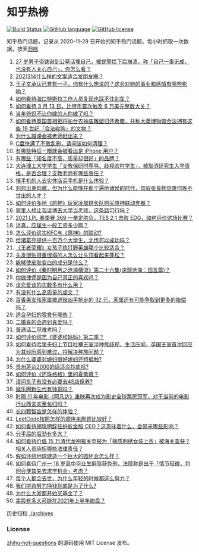 # 知乎热榜
[![Build Status](https://github.com/ToWeLong/zhihu-hot-questions/workflows/CI/badge.svg)](https://github.com/ToWeLong/zhihu-hot-questions/actions)
[![GitHub language](https://img.shields.io/badge/language-golang-orange.svg)](https://golang.org/)
[![GitHub license](https://img.shields.io/github/license/ToWeLong/zhihu-hot-questions)](https://github.com/ToWeLong/zhihu-hot-questions/blob/main/LICENSE)

知乎热门话题，记录从 2020-11-29 日开始的知乎热门话题。每小时抓取一次数据，按天[归档](./archives)

<!-- BEGIN -->

1. [27 岁男子带铁锹到公墓活埋自己，被民警拦下后崩溃，称「自己一事无成，也没有人关心自己」，你怎么看？](https://www.zhihu.com/question/448895485)
1. [2021314什么样的文案适合发朋友圈？](https://www.zhihu.com/question/448761958)
1. [王子文承认已育有一子，你有什么想说的？这会对她的事业和感情有哪些影响？](https://www.zhihu.com/question/449204610)
1. [如何看待海口特斯拉工作人员复现也踩不住刹车？](https://www.zhihu.com/question/449227121)
1. [如何看待 3 月 13 日，比特币首次触及 6 万美元整数大关？](https://www.zhihu.com/question/449150635)
1. [当年爸妈不让你嫁的人你嫁了吗？](https://www.zhihu.com/question/443594106)
1. [如何看待英国首相拒将帕台农神庙雕塑归还希腊，并称大英博物馆合法拥有这些 19 世纪「合法收购」的文物？](https://www.zhihu.com/question/449101017)
1. [为什么蹭课会被老师赶出来？](https://www.zhihu.com/question/355822061)
1. [C盘快满了不敢乱删，请问该如何清理？](https://www.zhihu.com/question/379384714)
1. [有哪些特征一眼就会被看出是 iPhone 用户？](https://www.zhihu.com/question/357678200)
1. [有哪些「知名度不高，质量却很好」的品牌？](https://www.zhihu.com/question/35886615)
1. [大连理工大学学生「支教保研时辱骂、歧视农村学生」，被取消研究生入学资格，是否合理？支教老师有哪些责任？](https://www.zhihu.com/question/449089292)
1. [懂手机的人去实体店买手机是什么体验？](https://www.zhihu.com/question/442650451)
1. [刘邦出身低微，但为什么能够在那个遍地诸侯的时代，驾驭张良韩信萧何等不世出的人才？](https://www.zhihu.com/question/326411244)
1. [如何评价多地《原神》玩家凌晨排长队购买原神联动套餐？](https://www.zhihu.com/question/449049692)
1. [家里人想让我读博去大学当老师，这条路可行吗？](https://www.zhihu.com/question/448393868)
1. [2021 LPL 春季赛 369 一拳定胜负，TES 2:1 击败 EDG，如何评价这场比赛？](https://www.zhihu.com/question/449151395)
1. [讲真，应届生一般工资多少啊？](https://www.zhihu.com/question/58570383)
1. [怎么评价这次KFC与《原神》的联动?](https://www.zhihu.com/question/449051034)
1. [给诸葛亮提供一百万个大学生，北伐可以成功吗？](https://www.zhihu.com/question/443277138)
1. [《王者荣耀》女孩子练打野英雄哪个比较适合？](https://www.zhihu.com/question/323650224)
1. [头发很贴很重很塌的人怎么让头顶看起来蓬松？](https://www.zhihu.com/question/20340797)
1. [能够使皮肤变白的成分是什么？](https://www.zhihu.com/question/435578573)
1. [如何评价《秦时明月之沧海横流》第二十六集(速观沧海：田言篇)？](https://www.zhihu.com/question/448725214)
1. [你做律师是因为自己真正的喜欢吗？](https://www.zhihu.com/question/447881795)
1. [谈恋爱谈的次数多有什么用？](https://www.zhihu.com/question/334622048)
1. [有没有什么高质量的虐文 ？](https://www.zhihu.com/question/438735007)
1. [百香果女孩家属被退赔凶手抢走的 32 元，家属还有可能争取到更多的赔偿吗？](https://www.zhihu.com/question/449138131)
1. [适合孕妇的零食有哪些？](https://www.zhihu.com/question/21792927)
1. [二婚真的会遇到真爱吗？](https://www.zhihu.com/question/427960636)
1. [普通话二甲难考吗？](https://www.zhihu.com/question/296008893)
1. [如何评价综艺《婆婆和妈妈》第二季？](https://www.zhihu.com/question/445062065)
1. [如何看待哈里夫妇上节目吐槽王室涉种族歧视，生活压抑，英国王室首次回应为其经历感到难过，将解决种族问题？](https://www.zhihu.com/question/448584950)
1. [为什么婆婆对媳妇很好媳妇还特抵触?](https://www.zhihu.com/question/446933492)
1. [贵州茅台2000的话适合抄底吗?](https://www.zhihu.com/question/445691261)
1. [如何评价《还珠格格》里的夏紫薇？](https://www.zhihu.com/question/288060468)
1. [请问车子有没有必要去4S店保养?](https://www.zhihu.com/question/430070457)
1. [娱乐圈新生代有帅哥吗？](https://www.zhihu.com/question/441612992)
1. [时隔 11 年电影《阿凡达》重映再次成为影史全球票房冠军，对于当前的电影行业而言实至名归吗？](https://www.zhihu.com/question/448750459)
1. [长四颗智齿是怎样的体验？](https://www.zhihu.com/question/342153420)
1. [LeetCode按照怎样的顺序来刷题比较好？](https://www.zhihu.com/question/36738189)
1. [如何看待胡晓明辞任蚂蚁金服 CEO？这意味着什么，会带来哪些影响？](https://www.zhihu.com/question/448999558)
1. [分手后的后劲有多大？](https://www.zhihu.com/question/440316118)
1. [如何看待价值 15 万清代龙袍报关申报为「棉质刺绣女装上衣」被海关查获？相关人员承担哪些法律责任？](https://www.zhihu.com/question/448701359)
1. [假如环绕地球建造一个巨大的圆环会怎么样？](https://www.zhihu.com/question/268311659)
1. [如何看待广州一 18 岁高中毕业生醉驾获免刑，法院称是出于「情节轻微，判刑会使其失去求学机会」考虑？](https://www.zhihu.com/question/448905232)
1. [每个人都会去世，为什么年轻的时候都这么努力？](https://www.zhihu.com/question/447050330)
1. [我们拼命努力挣钱到底是为了什么?](https://www.zhihu.com/question/448291367)
1. [为什么大家都开始买基金了？](https://www.zhihu.com/question/440302773)
1. [美股有多大可能在2021年上半年崩盘？](https://www.zhihu.com/question/447024407)

<!-- END -->

历史归档 [./archives](./archives)


### License
[zhihu-hot-questions](https://github.com/towelong/zhihu-hot-questions) 的源码使用 MIT License 发布。